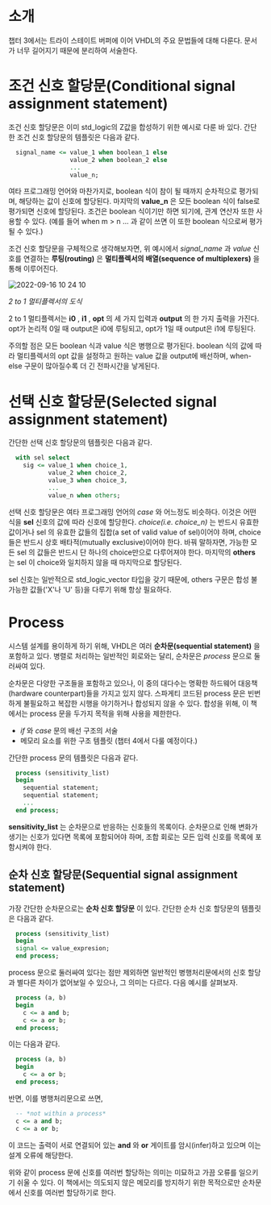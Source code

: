 # 소개
챕터 3에서는 트라이 스테이트 버퍼에 이어 VHDL의 주요 문법들에 대해 다룬다. 문서가 너무 길어지기 때문에 분리하여 서술한다.

# 조건 신호 할당문(Conditional signal assignment statement)
조건 신호 할당문은 이미 std_logic의 Z값을 합성하기 위한 예시로 다룬 바 있다. 간단한 조건 신호 할당문의 템플릿은 다음과 같다.

``` vhdl
  signal_name <= value_1 when boolean_1 else
                 value_2 when boolean_2 else
                 ...
                 value_n;
```

여타 프로그래밍 언어와 마찬가지로, boolean 식이 참이 될 때까지 순차적으로 평가되며, 해당하는 값이 신호에 할당된다. 마지막의 **value_n** 은 모든 boolean 식이 false로 평가되면 신호에 할당된다. 조건은 boolean 식이기만 하면 되기에, 관계 연산자 또한 사용할 수 있다. (예를 들어 when m > n ... 과 같이 쓰면 이 또한 boolean 식으로써 평가될 수 있다.)

조건 신호 할당문을 구체적으로 생각해보자면, 위 예시에서 *signal_name* 과 *value* 신호를 연결하는 **루팅(routing)** 은 **멀티플렉서의 배열(sequence of multiplexers)** 을 통해 이루어진다. 

![2022-09-16 10 24 10](https://user-images.githubusercontent.com/111409004/190536918-c906b298-ebb7-4d28-9936-cb8c5b589000.png)

*2 to 1 멀티플렉서의 도식*

2 to 1 멀티플렉서는 **i0** , **i1** , **opt** 의 세 가지 입력과 **output** 의 한 가지 출력을 가진다. opt가 논리적 0일 때 output은 i0에 루팅되고, opt가 1일 때 output은 i1에 루팅된다.

주의할 점은 모든 boolean 식과 value 식은 병행으로 평가된다. boolean 식의 값에 따라 멀티플렉서의 opt 값을 설정하고 원하는 value 값을 output에 배선하며, when-else 구문이 많아질수록 더 긴 전파시간을 낳게된다.

# 선택 신호 할당문(Selected signal assignment statement)
간단한 선택 신호 할당문의 템플릿은 다음과 같다.

``` vhdl
  with sel select
    sig <= value_1 when choice_1,
           value_2 when choice_2,
           value_3 when choice_3,
           ...
           value_n when others;
```

선택 신호 할당문은 여타 프로그래밍 언어의 *case* 와 어느정도 비슷하다. 이것은 어떤 식을 **sel** 신호의 값에 따라 신호에 할당한다. *choice(i.e. choice_n)* 는 반드시 유효한 값이거나 sel 의 유효한 값들의 집합(a set of valid value of sel)이어야 하며, choice 들은 반드시 상호 배타적(mutually exclusive)이어야 한다. 바꿔 말하자면, 가능한 모든 sel 의 값들은 반드시 단 하나의 choice만으로 다루어져야 한다. 마지막의 **others** 는 sel 이 choice와 일치하지 않을 때 마지막으로 할당된다. 

sel 신호는 일반적으로 std_logic_vector 타입을 갖기 때문에, others 구문은 합성 불가능한 값들('X'나 'U' 등)을 다루기 위해 항상 필요하다.

# Process
시스템 설계를 용이하게 하기 위해, VHDL은 여러 **순차문(sequential statement)** 을 포함하고 있다. 병렬로 처리하는 일반적인 회로와는 달리, 순차문은 *process* 문으로 둘러싸여 있다.

순차문은 다양한 구조들을 포함하고 있으나, 이 중의 대다수는 명확한 하드웨어 대응책(hardware counterpart)들을 가지고 있지 않다. 스파게티 코드된 process 문은 빈번하게 불필요하고 복잡한 시행을 야기하거나 합성되지 않을 수 있다. 합성을 위해, 이 책에서는 process 문을 두가지 목적을 위해 사용을 제한한다.

+ *if* 와 *case* 문의 배선 구조의 서술
+ 메모리 요소를 위한 구조 템플릿 (챕터 4에서 다룰 예정이다.)

간단한 process 문의 템플릿은 다음과 같다.

```vhdl
  process (sensitivity_list)
  begin
    sequential statement;
    sequential statement;
    ...
  end process;
```

**sensitivity_list** 는 순차문으로 반응하는 신호들의 목록이다. 순차문으로 인해 변화가 생기는 신호가 있다면 목록에 포함되어야 하며, 조합 회로는 모든 입력 신호를 목록에 포함시켜야 한다.

## 순차 신호 할당문(Sequential signal assignment statement)
가장 간단한 순차문으로는 **순차 신호 할당문** 이 있다. 간단한 순차 신호 할당문의 템플릿은 다음과 같다.

```vhdl
  process (sensitivity_list)
  begin
  signal <= value_expresion;
  end process;
```

process 문으로 둘러싸여 있다는 점만 제외하면 일반적인 병행처리문에서의 신호 할당과 별다른 차이가 없어보일 수 있으나, 그 의미는 다르다. 다음 예시를 살펴보자.

``` vhdl
  process (a, b)
  begin
    c <= a and b;
    c <= a or b;
  end process;
```

이는 다음과 같다.

``` vhdl
  process (a, b)
  begin
    c <= a or b;
  end process;
```

반면, 이를 병행처리문으로 쓰면,

``` vhdl
  -- *not within a process*
  c <= a and b;
  c <= a or b;
```

이 코드는 출력이 서로 연결되어 있는 **and** 와 **or** 게이트를 암시(infer)하고 있으며 이는 설계 오류에 해당한다. 

위와 같이 process 문에 신호를 여러번 할당하는 의미는 미묘하고 가끔 오류를 일으키기 쉬울 수 있다. 이 책에서는 의도되지 않은 메모리를 방지하기 위한 목적으로만 순차문에서 신호를 여러번 할당하기로 한다. 

